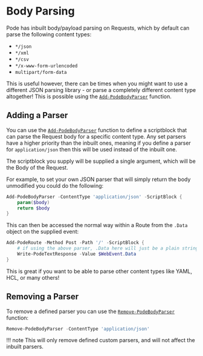 # Body Parsing

Pode has inbuilt body/payload parsing on Requests, which by default can parse the following content types:

* `*/json`
* `*/xml`
* `*/csv`
* `*/x-www-form-urlencoded`
* `multipart/form-data`

This is useful however, there can be times when you might want to use a different JSON parsing library - or parse a completely different content type altogether! This is possible using the [`Add-PodeBodyParser`](../../../../Functions/Middleware/Add-PodeBodyParser) function.

## Adding a Parser

You can use the [`Add-PodeBodyParser`](../../../../Functions/Middleware/Add-PodeBodyParser) function to define a scriptblock that can parse the Request body for a specific content type. Any set parsers have a higher priority than the inbuilt ones, meaning if you define a parser for `application/json` then this will be used instead of the inbuilt one.

The scriptblock you supply will be supplied a single argument, which will be the Body of the Request.

For example, to set your own JSON parser that will simply return the body unmodified you could do the following:

```powershell
Add-PodeBodyParser -ContentType 'application/json' -ScriptBlock {
    param($body)
    return $body
}
```

This can then be accessed the normal way within a Route from the `.Data` object on the supplied event:

```powershell
Add-PodeRoute -Method Post -Path '/' -ScriptBlock {
    # if using the above parser, .Data here will just be a plain string
    Write-PodeTextResponse -Value $WebEvent.Data
}
```

This is great if you want to be able to parse other content types like YAML, HCL, or many others!

## Removing a Parser

To remove a defined parser you can use the [`Remove-PodeBodyParser`](../../../../Functions/Middleware/Remove-PodeBodyParser) function:

```powershell
Remove-PodeBodyParser -ContentType 'application/json'
```

!!! note
    This will only remove defined custom parsers, and will not affect the inbuilt parsers.
